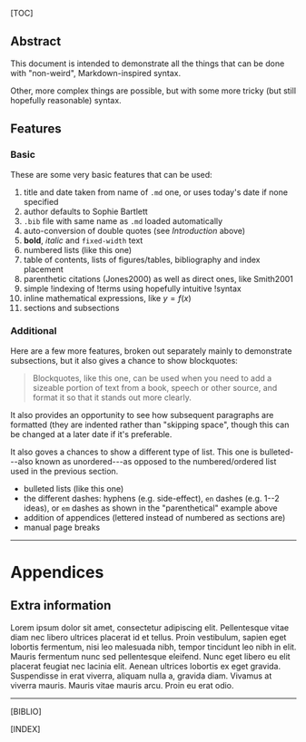 [TOC]

## Abstract

This document is intended to demonstrate all the things that can be done with
"non-weird", Markdown-inspired syntax.

Other, more complex things are possible, but with some more tricky (but still
hopefully reasonable) syntax.

## Features

### Basic

These are some very basic features that can be used:

1. title and date taken from name of `.md` one, or uses today's date if none specified
1. author defaults to Sophie Bartlett
1. `.bib` file with same name as `.md` loaded automatically
1. auto-conversion of double quotes (see _Introduction_ above)
1. **bold**, *italic* and `fixed-width` text
1. numbered lists (like this one)
1. table of contents, lists of figures/tables, bibliography and index placement
1. parenthetic citations (Jones2000) as well as direct ones, like Smith2001
1. simple !indexing of !terms using hopefully intuitive !syntax
1. inline mathematical expressions, like $y = f(x)$
1. sections and subsections

### Additional

Here are a few more features, broken out separately mainly to demonstrate
subsections, but it also gives a chance to show blockquotes:

> Blockquotes, like this one, can be used when  you need to add a sizeable
> portion of text from a book, speech or other source, and format it so that it
> stands out more clearly.

It also provides an opportunity to see how subsequent paragraphs are formatted
(they are indented rather than "skipping space", though this can be changed at
a later date if it's preferable.

It also goves a chances to show a different type of list. This one is
bulleted---also known as unordered---as opposed to the numbered/ordered list used
in the previous section.

* bulleted lists (like this one)
* the different dashes: hyphens (e.g. side-effect), `en` dashes (e.g. 1--2 ideas),
  or `em` dashes as shown in the "parenthetical" example above
* addition of appendices (lettered instead of numbered as sections are)
* manual page breaks

---

# Appendices

## Extra information

Lorem ipsum dolor sit amet, consectetur adipiscing elit. Pellentesque vitae diam
nec libero ultrices placerat id et tellus. Proin vestibulum, sapien eget lobortis
fermentum, nisi leo malesuada nibh, tempor tincidunt leo nibh in elit. Mauris
fermentum nunc sed pellentesque eleifend. Nunc eget libero eu elit placerat
feugiat nec lacinia elit. Aenean ultrices lobortis ex eget gravida. Suspendisse
in erat viverra, aliquam nulla a, gravida diam. Vivamus at viverra mauris. Mauris
vitae mauris arcu. Proin eu erat odio.

---

[BIBLIO]

[INDEX]

